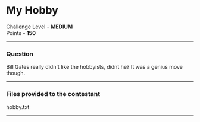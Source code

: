 # My Hobby

Challenge Level - __MEDIUM__  
Points - __150__

---
### Question

Bill Gates really didn't like the hobbyists, didnt he?
It was a genius move though.

---
### Files provided to the contestant
hobby.txt

---

